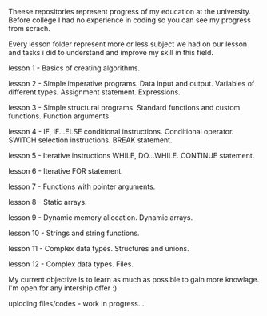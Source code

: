 Theese repositories represent progress of my education at the university.
Before college I had no experience in coding so you can see my progress from scrach.

Every lesson folder represent more or less subject we had on our lesson and tasks i did to
understand and improve my skill in this field.

lesson 1 - Basics of creating algorithms.

lesson 2 - Simple imperative programs. Data input and output. Variables of different types. Assignment statement. Expressions.

lesson 3 - Simple structural programs. Standard functions and custom functions. Function arguments.

lesson 4 - IF, IF...ELSE conditional instructions. Conditional operator. SWITCH selection instructions. BREAK statement.

lesson 5 - Iterative instructions WHILE, DO...WHILE. CONTINUE statement.

lesson 6 - Iterative FOR statement.

lesson 7 - Functions with pointer arguments.

lesson 8 - Static arrays.

lesson 9 - Dynamic memory allocation. Dynamic arrays.

lesson 10 - Strings and string functions.

lesson 11 - Complex data types. Structures and unions.

lesson 12 - Complex data types. Files.

My current objective is to learn as much as possible to gain more knowlage. I'm open for
any intership offer :)

uploding files/codes - work in progress...
